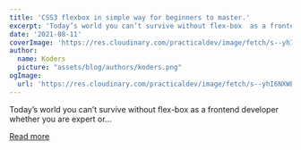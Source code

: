 ```yaml
---
title: 'CSS3 flexbox in simple way for beginners to master.'
excerpt: 'Today’s world you can’t survive without flex-box  as a frontend developer whether you are expert or...'
date: '2021-08-11'
coverImage: 'https://res.cloudinary.com/practicaldev/image/fetch/s--yhI6NXWE--/c_imagga_scale,f_auto,fl_progressive,h_420,q_auto,w_1000/https://dev-to-uploads.s3.amazonaws.com/uploads/articles/rp642i4qyqct1okpu6uz.PNG'
author:
  name: Koders
  picture: "assets/blog/authors/koders.png"
ogImage:
  url: 'https://res.cloudinary.com/practicaldev/image/fetch/s--yhI6NXWE--/c_imagga_scale,f_auto,fl_progressive,h_420,q_auto,w_1000/https://dev-to-uploads.s3.amazonaws.com/uploads/articles/rp642i4qyqct1okpu6uz.PNG'
---
```


Today’s world you can’t survive without flex-box  as a frontend developer whether you are expert or...

[Read more](https://dev.to/menomanabdulla/css3-flexbox-in-simple-way-for-beginners-to-advance-53fi)
